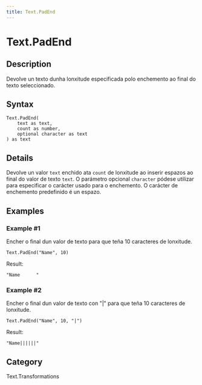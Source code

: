 ```yaml
---
title: Text.PadEnd
---
```


# Text.PadEnd


## Description

Devolve un texto dunha lonxitude especificada polo enchemento ao final do texto seleccionado.


## Syntax

```powerquery
Text.PadEnd(
    text as text,
    count as number,
    optional character as text
) as text
```


## Details

Devolve un valor <code>text</code> enchido ata <code>count</code> de lonxitude ao inserir espazos ao final do valor de texto <code>text</code>.    O parámetro opcional <code>character</code> pódese utilizar para especificar o carácter usado para o enchemento. O carácter de enchemento predefinido é un espazo.


## Examples

### Example #1 
Encher o final dun valor de texto para que teña 10 caracteres de lonxitude.
```powerquery
Text.PadEnd("Name", 10)
```

Result: 
```powerquery
"Name      "
```


### Example #2 
Encher o final dun valor de texto con &#34;|&#34; para que teña 10 caracteres de lonxitude.
```powerquery
Text.PadEnd("Name", 10, "|")
```

Result: 
```powerquery
"Name||||||"
```




## Category
Text.Transformations
